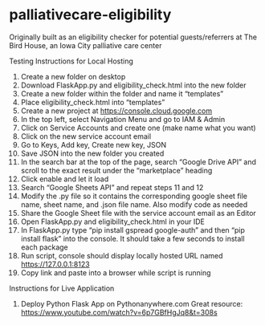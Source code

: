 # palliativecare-eligibility
Originally built as an eligibility checker for potential guests/referrers at The Bird House, an Iowa City palliative care center

Testing Instructions for Local Hosting

1. Create a new folder on desktop
2. Download FlaskApp.py and eligibility_check.html into the new folder
3. Create a new folder within the folder and name it “templates”
4. Place eligibility_check.html into “templates”
5. Create a new project at https://console.cloud.google.com
6. In the top left, select Navigation Menu and go to IAM & Admin
7. Click on Service Accounts and create one (make name what you want)
8. Click on the new service account email
9. Go to Keys, Add key, Create new key, JSON
10. Save JSON into the new folder you created
11. In the search bar at the top of the page, search “Google Drive API” and scroll to the exact result under the “marketplace” heading
12. Click enable and let it load
13. Search “Google Sheets API” and repeat steps 11 and 12
14. Modify the .py file so it contains the corresponding google sheet file name, sheet name, and .json file name. Also modify code as needed
15. Share the Google Sheet file with the service account email as an Editor
16. Open FlaskApp.py and eligibility_check.html in your IDE
17. In FlaskApp.py type “pip install gspread google-auth” and then “pip install flask” into the console. It should take a few seconds to install each package
18. Run script, console should display locally hosted URL named https://127.0.0.1:8123
19. Copy link and paste into a browser while script is running


Instructions for Live Application

1. Deploy Python Flask App on Pythonanywhere.com
Great resource: https://www.youtube.com/watch?v=6p7GBfHgJq8&t=308s

